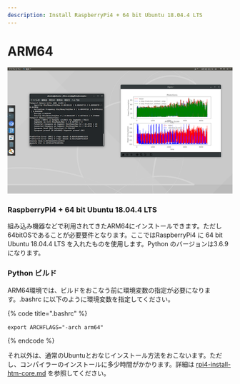 ```yaml
---
description: Install RaspberryPi4 + 64 bit Ubuntu 18.04.4 LTS
---
```


# ARM64

![&#x56F3;1-4](../../.gitbook/assets/1-4.png)

### RaspberryPi4 + 64 bit Ubuntu 18.04.4 LTS

組み込み機器などで利用されてきたARM64にインストールできます。ただし64bitOSであることが必要要件となります。ここではRaspberryPi4 に 64 bit Ubuntu 18.04.4 LTS を入れたものを使用します。Python のバージョンは3.6.9 になります。

### Python ビルド

ARM64環境では、ビルドをおこなう前に環境変数の指定が必要になります。.bashrc に以下のように環境変数を指定してください。

{% code title=".bashrc" %}
```text
export ARCHFLAGS="-arch arm64"
```
{% endcode %}

それ以外は、通常のUbuntuとおなじインストール方法をおこないます。ただし、コンパイラーのインストールに多少時間がかかります。詳細は [rpi4-install-htm-core.md](https://github.com/PonDad/My-HTM-learning/blob/master/appendix-2/rpi4-install-htm-core.md) を参照してください。

